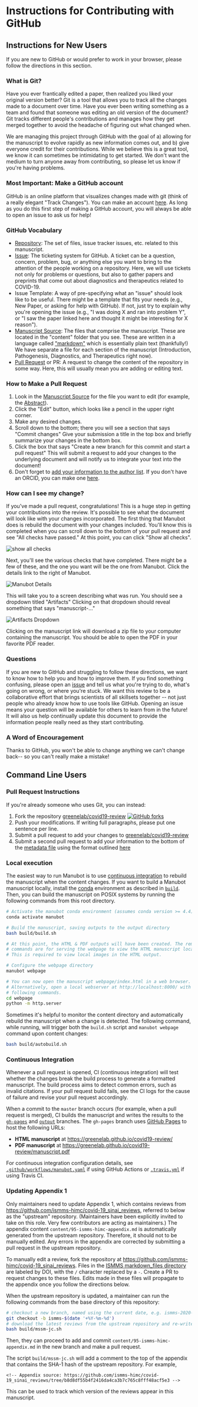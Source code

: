 # Instructions for Contributing with GitHub

## Instructions for New Users

If you are new to GitHub or would prefer to work in your browser, please follow the directions in this section.

### What is Git?

Have you ever frantically edited a paper, then realized you liked your original version better?
Git is a tool that allows you to track all the changes made to a document over time.
Have you ever been writing something as a team and found that someone was editing an old version of the document?
Git tracks different people's contributions and manages how they get merged together to avoid the headache of figuring out what changed when.

We are managing this project through GitHub with the goal of a) allowing for the manuscript to evolve rapidly as new information comes out, and b) give everyone credit for their contributions.
While we believe this is a great tool, we know it can sometimes be intimidating to get started.
We don't want the medium to turn anyone away from contributing, so please let us know if you're having problems.

### Most Important: Make a GitHub account

GitHub is an online platform that visualizes changes made with git (think of a really elegant "Track Changes").
You can make an account [here](https://github.com/).
As long as you do this first step of making a GitHub account, you will always be able to open an issue to ask us for help!

### GitHub Vocabulary

- [Repository](http://github.com/greenelab/covid19-review):
The set of files, issue tracker issues, etc. related to this manuscript.
- [Issue](https://github.com/greenelab/covid19-review/issues):
The ticketing system for GitHub.
A ticket can be a question, concern, problem, bug, or anything else you want to bring to the attention of the people working on a repository.
Here, we will use tickets not only for problems or questions, but also to gather papers and preprints that come out about diagnostics and therapeutics related to COVID-19.
- Issue Template:
A way of pre-specifying what an "issue" should look like to be useful.
There might be a template that fits your needs (e.g., New Paper, or asking for help with GitHub).
If not, just try to explain why you're opening the issue (e.g., "I was doing X and ran into problem Y", or "I saw the paper linked here and thought it might be interesting for X reason").
- [Manuscript Source](content):
The files that comprise the manuscript.
These are located in the "content" folder that you see.
These are written in a language called ["markdown"](https://github.com/adam-p/markdown-here/wiki/Markdown-Cheatsheet#lists) which is essentially plain text (thankfully!)
We have separate a file for each section of the manuscript (Introduction, Pathogenesis, Diagnostics, and Therapeutics right now).
- [Pull Request](https://github.com/greenelab/covid19-review/pulls) or PR:
A request to change the content of the repository in some way.
Here, this will usually mean you are adding or editing text.

### How to Make a Pull Request

1. Look in the [Manuscript Source](content) for the file you want to edit (for example, the [Abstract](content/01.abstract.md)).
2. Click the "Edit" button, which looks like a pencil in the upper right corner.
3. Make any desired changes.
4. Scroll down to the bottom; there you will see a section that says "Commit changes"
Give your submission a title in the top box and briefly summarize your changes in the bottom box.
5. Click the box that says "Create a new branch for this commit and start a pull request"
This will submit a request to add your changes to the underlying document and will notify us to integrate your text into the document!
6. Don't forget to [add your information to the author list](CONTRIBUTING.md).
If you don't have an ORCID, you can make one [here](https://orcid.org/).

### How can I see my change?

If you've made a pull request, congratulations!
This is a huge step in getting your contributions into the review.
It's possible to see what the document will look like with your changes incorporated.
The first thing that Manubot does is rebuild the document with your changes included.
You'll know this is completed when you can scroll down to the bottom of your pull request and see "All checks have passed."
At this point, you can click "Show all checks".


![show all checks](https://user-images.githubusercontent.com/542643/77359590-2ed13680-6d22-11ea-9cd5-26df2549e546.png "Show all checks link")


Next, you'll see the various checks that have completed.
There might be a few of these, and the one you want will be the one from Manubot.
Click the details link to the right of Manubot.


![Manubot Details](https://user-images.githubusercontent.com/542643/77359602-35f84480-6d22-11ea-84b3-2b3cf869d43c.png "Manubot details link")


This will take you to a screen describing what was run.
You should see a dropdown titled "Artifacts"
Clicking on that dropdown should reveal something that says "manuscript-..."


![Artifacts Dropdown](https://user-images.githubusercontent.com/542643/77359613-3abcf880-6d22-11ea-96c2-3ccdbd9b0836.png "Artifacts Dropdown")


Clicking on the manuscript link will download a zip file to your computer containing the manuscript.
You should be able to open the PDF in your favorite PDF reader.


### Questions

If you are new to GitHub and struggling to follow these directions, we want to know how to help you and how to improve them.
If you find something confusing, please open an [issue](https://github.com/greenelab/covid19-review/issues) and tell us what you're trying to do, what's going on wrong, or where you're stuck.
We want this review to be a collaborative effort that brings scientists of all skillsets together -- not just people who already know how to use tools like GitHub.
Opening an issue means your question will be available for others to learn from in the future!
It will also us help continually update this document to provide the information people really need as they start contributing.

### A Word of Encouragement

Thanks to GitHub, you won't be able to change anything we can't change back-- so you can't really make a mistake!

## Command Line Users

### Pull Request Instructions

If you're already someone who uses Git, you can instead:
1. Fork the repository [greenelab/covid19-review](https://github.com/greenelab/covid19-review)
[![GitHub forks](https://img.shields.io/github/forks/greenelab/covid19-review?label=Fork&style=social)](https://github.com/greenelab/covid19-review/fork)
2. Push your modifications.
If writing full paragraphs, please put one sentence per line.
3. Submit a pull request to add your changes to [greenelab/covid19-review](https://github.com/greenelab/covid19-review)
4. Submit a second pull request to add your information to the bottom of the [metadata file](content/metadata.yaml) using the format outlined [here](content/metadata.yaml)

### Local execution

The easiest way to run Manubot is to use [continuous integration](#continuous-integration) to rebuild the manuscript when the content changes.
If you want to build a Manubot manuscript locally, install the [conda](https://conda.io) environment as described in [`build`](build).
Then, you can build the manuscript on POSIX systems by running the following commands from this root directory.

```sh
# Activate the manubot conda environment (assumes conda version >= 4.4)
conda activate manubot

# Build the manuscript, saving outputs to the output directory
bash build/build.sh

# At this point, the HTML & PDF outputs will have been created. The remaining
# commands are for serving the webpage to view the HTML manuscript locally.
# This is required to view local images in the HTML output.

# Configure the webpage directory
manubot webpage

# You can now open the manuscript webpage/index.html in a web browser.
# Alternatively, open a local webserver at http://localhost:8000/ with the
# following commands.
cd webpage
python -m http.server
```

Sometimes it's helpful to monitor the content directory and automatically rebuild the manuscript when a change is detected.
The following command, while running, will trigger both the `build.sh` script and `manubot webpage` command upon content changes:

```sh
bash build/autobuild.sh
```

### Continuous Integration

Whenever a pull request is opened, CI (continuous integration) will test whether the changes break the build process to generate a formatted manuscript.
The build process aims to detect common errors, such as invalid citations.
If your pull request build fails, see the CI logs for the cause of failure and revise your pull request accordingly.

When a commit to the `master` branch occurs (for example, when a pull request is merged), CI builds the manuscript and writes the results to the [`gh-pages`](https://github.com/manubot/rootstock/tree/gh-pages) and [`output`](https://github.com/manubot/rootstock/tree/output) branches.
The `gh-pages` branch uses [GitHub Pages](https://pages.github.com/) to host the following URLs:

+ **HTML manuscript** at https://greenelab.github.io/covid19-review/
+ **PDF manuscript** at https://greenelab.github.io/covid19-review/manuscript.pdf

For continuous integration configuration details, see [`.github/workflows/manubot.yaml`](.github/workflows/manubot.yaml) if using GitHub Actions or [`.travis.yml`](.travis.yml) if using Travis CI.

### Updating Appendix 1

Only maintainers need to update Appendix 1, which contains reviews from <https://github.com/ismms-himc/covid-19_sinai_reviews>, referred to below as the "upstream" repository.
(Maintainers have been explicitly invited to take on this role.
Very few contributors are acting as maintainers.)
The appendix content `content/95-ismms-himc-appendix.md` is automatically generated from the upstream repository.
Therefore, it should not to be manually edited.
Any errors in the appendix are corrected by submitting a pull request in the upstream repository.

To manually edit a review, fork the repository at <https://github.com/ismms-himc/covid-19_sinai_reviews>.
Files in the [ISMMS markdown_files directory](https://github.com/ismms-himc/covid-19_sinai_reviews/tree/master/markdown_files) are labeled by DOI, with the `/` character replaced by a `-`.
Create a PR to request changes to these files.
Edits made in these files will propagate to the appendix once you follow the directions below.

When the upstream repository is updated, a maintainer can run the following commands from the base directory of this repository:
```sh
# checkout a new branch, named using the current date, e.g. ismms-2020-04-09
git checkout -b ismms-$(date '+%Y-%m-%d')
# download the latest reviews from the upstream repository and re-write content/95-ismms-himc-appendix.md
bash build/mssm-jc.sh
```
Then, they can proceed to add and commit `content/95-ismms-himc-appendix.md` in the new branch and make a pull request.

The script `build/mssm-jc.sh` will add a comment to the top of the appendix that contains the SHA-1 hash of the upstream repository.
For example,
```
<!-- Appendix source: https://github.com/ismms-himc/covid-19_sinai_reviews/tree/b8d8df55b4f2416da4ca3b7c765c8fff48acf5e3 -->
```
This can be used to track which version of the reviews appear in this manuscript.
